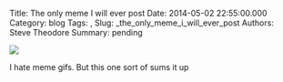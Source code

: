 Title: The only meme I will ever post
Date: 2014-05-02 22:55:00.000
Category: blog
Tags: , 
Slug: _the_only_meme_i_will_ever_post
Authors: Steve Theodore
Summary: pending

[![](https://lh5.googleusercontent.com/-3VltAqg2vaU/U2CQM7nRnsI/AAAAAAABIC4/JbGXg7-oy6U/s640/blogger-image--1968691607.jpg)](https://lh5.googleusercontent.com/-3VltAqg2vaU/U2CQM7nRnsI/AAAAAAABIC4/JbGXg7-oy6U/s640/blogger-image--1968691607.jpg)


I hate meme gifs.  But this one sort of sums it up 


